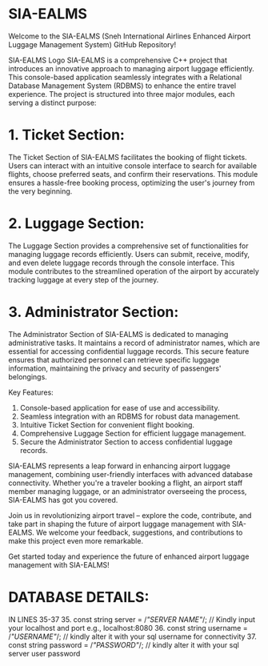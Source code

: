 # SIA-EALMS
 Welcome to the SIA-EALMS (Sneh International Airlines Enhanced Airport Luggage Management System) GitHub Repository!  
 
SIA-EALMS Logo  SIA-EALMS is a comprehensive C++ project that introduces an innovative approach to managing airport luggage efficiently. This console-based application seamlessly integrates with a Relational Database Management System (RDBMS) to enhance the entire travel experience. The project is structured into three major modules, each serving a distinct purpose:  
 
# 1. Ticket Section:
The Ticket Section of SIA-EALMS facilitates the booking of flight tickets. Users can interact with an intuitive console interface to search for available flights, choose preferred seats, and confirm their reservations. This module ensures a hassle-free booking process, optimizing the user's journey from the very beginning.  
 
# 2. Luggage Section: 
The Luggage Section provides a comprehensive set of functionalities for managing luggage records efficiently. Users can submit, receive, modify, and even delete luggage records through the console interface. This module contributes to the streamlined operation of the airport by accurately tracking luggage at every step of the journey.  
 
# 3. Administrator Section: 
The Administrator Section of SIA-EALMS is dedicated to managing administrative tasks. It maintains a record of administrator names, which are essential for accessing confidential luggage records. This secure feature ensures that authorized personnel can retrieve specific luggage information, maintaining the privacy and security of passengers' belongings.  
 
 Key Features:  
 
 1. Console-based application for ease of use and accessibility. 
 2. Seamless integration with an RDBMS for robust data management. 
 3. Intuitive Ticket Section for convenient flight booking. 
 4. Comprehensive Luggage Section for efficient luggage management. 
 5. Secure the Administrator Section to access confidential luggage records. 
 
SIA-EALMS represents a leap forward in enhancing airport luggage management, combining user-friendly interfaces with advanced database connectivity. Whether you're a traveler booking a flight, an airport staff member managing luggage, or an administrator overseeing the process, SIA-EALMS has got you covered.  
 
Join us in revolutionizing airport travel – explore the code, contribute, and take part in shaping the future of airport luggage management with SIA-EALMS. We welcome your feedback, suggestions, and contributions to make this project even more remarkable.  
 
Get started today and experience the future of enhanced airport luggage management with SIA-EALMS!



# DATABASE DETAILS:

IN LINES 35-37
35. const string server = /*"SERVER NAME"*/; // Kindly input your localhost and port e.g., localhost:8080
36. const string username = /*"USERNAME"*/;  // kindly alter it with your sql username for connectivity
37. const string password = /*"PASSWORD"*/;  // kindly alter it with your sql server user password
